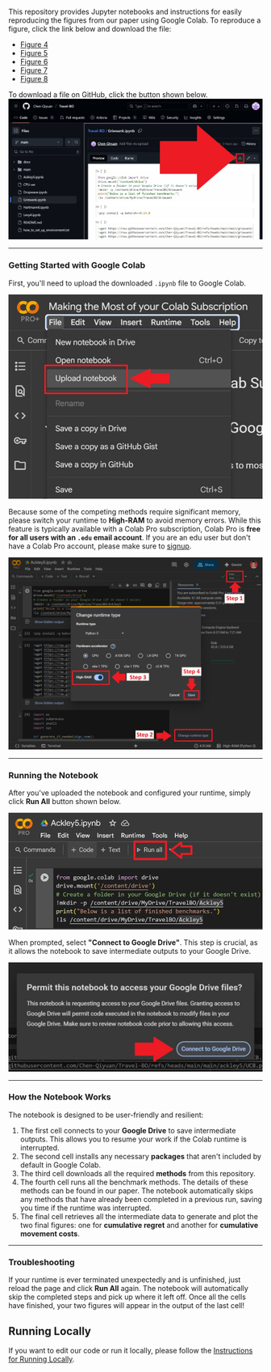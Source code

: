 This repository provides Jupyter notebooks and instructions for easily reproducing the figures from our paper using Google Colab. To reproduce a figure, click the link below and download the file:

* [Figure 4](Griewank.ipynb)
* [Figure 5](Dropwave.ipynb)
* [Figure 6](Levy4.ipynb)
* [Figure 7](Ackley5.ipynb)
* [Figure 8](Hartmann6.ipynb)

To download a file on GitHub, click the button shown below.
![Download from GitHub](docs/GitHubDownload.jpg)

---

### Getting Started with Google Colab

First, you'll need to upload the downloaded `.ipynb` file to Google Colab.

![Upload a notebook to Google Colab](docs/Upload2Colab.jpg)

Because some of the competing methods require significant memory, please switch your runtime to **High-RAM** to avoid memory errors. While this feature is typically available with a Colab Pro subscription, Colab Pro is **free for all users with an `.edu` email account**. If you are an edu user but don't have a Colab Pro account, please make sure to [signup](https://colab.research.google.com/signup). 

![How to get High-RAM on Google Colab](docs/ColabHighRAM.jpg)

---

### Running the Notebook

After you've uploaded the notebook and configured your runtime, simply click **Run All** button shown below.

![Run All](docs/RunAll.jpg)

When prompted, select **"Connect to Google Drive"**. This step is crucial, as it allows the notebook to save intermediate outputs to your Google Drive.

![Connect to Google Drive](docs/Connect2Drive.jpg)

---

### How the Notebook Works

The notebook is designed to be user-friendly and resilient:

1.  The first cell connects to your **Google Drive** to save intermediate outputs. This allows you to resume your work if the Colab runtime is interrupted.
2.  The second cell installs any necessary **packages** that aren't included by default in Google Colab.
3.  The third cell downloads all the required **methods** from this repository.
4.  The fourth cell runs all the benchmark methods. The details of these methods can be found in our paper. The notebook automatically skips any methods that have already been completed in a previous run, saving you time if the runtime was interrupted.
5.  The final cell retrieves all the intermediate data to generate and plot the two final figures: one for **cumulative regret** and another for **cumulative movement costs**.

---

### Troubleshooting

If your runtime is ever terminated unexpectedly and is unfinished, just reload the page and click **Run All** again. The notebook will automatically skip the completed steps and pick up where it left off. Once all the cells have finished, your two figures will appear in the output of the last cell!

## Running Locally

If you want to edit our code or run it locally, please follow the [Instructions for Running Locally](Instructions_for_Running_Locally.txt).


